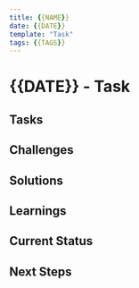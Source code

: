 ```yaml
---
title: {{NAME}}
date: {{DATE}}
template: "Task"
tags: {{TAGS}}
---
```


# {{DATE}} - Task
## Tasks

## Challenges

## Solutions

## Learnings

## Current Status

## Next Steps
